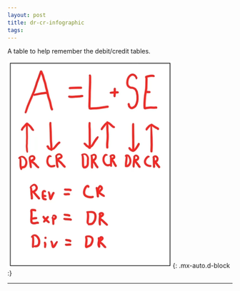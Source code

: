 ```yaml
---
layout: post
title: dr-cr-infographic
tags:
---
```


A table to help remember the debit/credit tables.

![Debit-Credit Table](/assets/tony-bell/dead.crls.png){: .mx-auto.d-block :}

---
